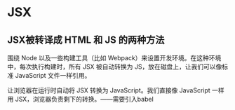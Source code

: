 # JSX

## JSX被转译成 HTML 和 JS 的两种方法

围绕 Node 以及一些构建工具（比如 Webpack）来设置开发环境。在这种环境中，每次执行构建时，所有 JSX 被自动转换为 JS，放在磁盘上，让我们可以像标准 JavaScript 文件一样引用。

让浏览器在运行时自动将 JSX 转换为 JavaScript。我们直接像 JavaScript 一样用 JSX，浏览器负责剩下的转换。——需要引入babel
